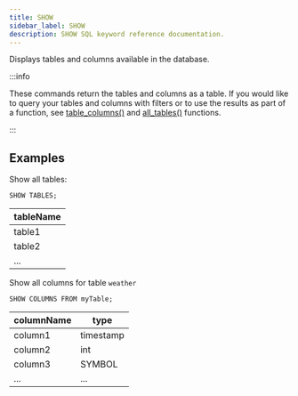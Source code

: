 ```yaml
---
title: SHOW
sidebar_label: SHOW
description: SHOW SQL keyword reference documentation.
---
```


Displays tables and columns available in the database.

:::info

These commands return the tables and columns as a table. If you would like to
query your tables and columns with filters or to use the results as part of a
function, see [table_columns()](/docs/reference/function/meta/#table_columns)
and [all_tables()](/docs/reference/function/meta/#all_tables) functions.

:::

## Examples

Show all tables:

```questdb-sql
SHOW TABLES;
```

| tableName |
| --------- |
| table1    |
| table2    |
| ...       |

Show all columns for table `weather`

```questdb-sql
SHOW COLUMNS FROM myTable;
```

| columnName | type      |
| ---------- | --------- |
| column1    | timestamp |
| column2    | int       |
| column3    | SYMBOL    |
| ...        | ...       |
